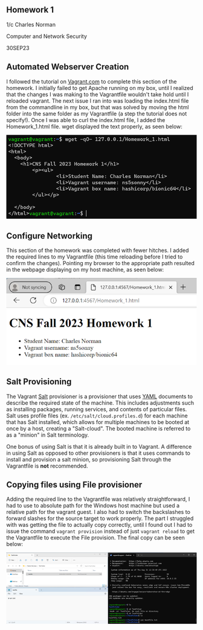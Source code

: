 ## Homework 1
1/c Charles Norman

Computer and Network Security

30SEP23

## Automated Webserver Creation
I followed the tutorial on [Vagrant.com](https://developer.hashicorp.com/vagrant/tutorials/networking-provisioning-operations/getting-started-provisioning) to complete this section of the homework.
I initially failed to get Apache running on my box, until I realized that the changes I was making to the Vagrantfile wouldn't take hold until I reloaded vagrant.
The next issue I ran into was loading the index.html file from the commandline in my box, but that was solved by moving the html folder into the same folder as my Vagrantfile (a step the tutorial does not specify!).
Once I was able to curl the index.html file, I added the Homework_1.html file. wget displayed the text properly, as seen below:

![cmdline.png](https://github.com/ns5sonny/norman-CNS-Lab-23/blob/main/Homework%201/cmdline.png)


## Configure Networking
This section of the homework was completed with fewer hitches. I added the required lines to my Vagrantfile (this time reloading before I tried to confirm the changes). 
Pointing my browser to the appropriate path resulted in the webpage displaying on my host machine, as seen below:

![browser.png](https://github.com/ns5sonny/norman-CNS-Lab-23/blob/main/Homework%201/browser.png)


## Salt Provisioning
The Vagrant [Salt](https://developer.hashicorp.com/vagrant/docs/provisioning/salt) provisioner is a provisioner that uses [YAML](https://yaml.org/spec/1.2.2/) documents to describe the required state of the machine. This includes adjustments such as installing packages, running services, and contents of particular files. Salt uses profile files (ex. `/etc/salt/cloud.profiles.d`) for each machine that has Salt installed, which allows for multiple machines to be booted at once by a host, creating a "Salt-cloud". The booted machine is referred to as a "minion" in Salt terminology. 

One bonus of using Salt is that it is already built in to Vagrant. A difference in using Salt as opposed to other provisioners is that it uses commands to install and provision a salt minion, so provisioning Salt through the Vagrantfile is **not** recommended. 

## Copying files using File provisioner
Adding the required line to the Vagrantfile was relatively straightforward, I had to use to absolute path for the Windows host machine but used a relative path for the vagrant guest. I also had to switch the backslashes to forward slashes for the source target to work properly. The part I struggled with was getting the file to actually copy correctly, until I found out I had to issue the command `vagrant provision` instead of just `vagrant reload` to get the Vagrantfile to execute the File provision. The final copy can be seen below:

![proofofcopy.png](https://github.com/ns5sonny/norman-CNS-Lab-23/blob/main/Homework%201/ProofOfCopy.png)
